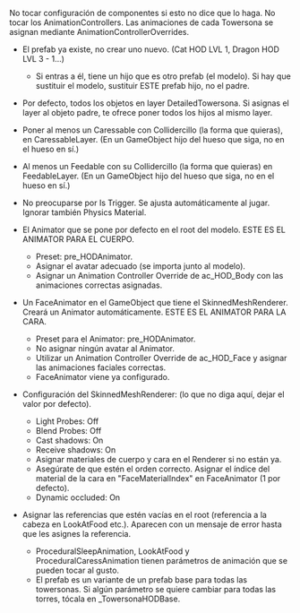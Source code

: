 No tocar configuración de componentes si esto no dice que lo haga.
No tocar los AnimationControllers. Las animaciones de cada Towersona se asignan mediante AnimationControllerOverrides.

- El prefab ya existe, no crear uno nuevo. (Cat HOD LVL 1, Dragon HOD LVL 3 - 1...)
    - Si entras a él, tiene un hijo que es otro prefab (el modelo). Si hay que sustituir el modelo, sustituir ESTE prefab hijo, no el padre.

- Por defecto, todos los objetos en layer DetailedTowersona. Si asignas el layer al objeto padre, te ofrece poner todos los hijos al mismo layer.
- Poner al menos un Caressable con Collidercillo (la forma que quieras), en CaressableLayer. (En un GameObject hijo del hueso que siga, no en el hueso en sí.)
- Al menos un Feedable con su Collidercillo (la forma que quieras) en FeedableLayer. (En un GameObject hijo del hueso que siga, no en el hueso en sí.)
- No preocuparse por Is Trigger. Se ajusta automáticamente al jugar. Ignorar también Physics Material.

- El Animator que se pone por defecto en el root del modelo. ESTE ES EL ANIMATOR PARA EL CUERPO.
    - Preset: pre_HODAnimator.
    - Asignar el avatar adecuado (se importa junto al modelo).
    - Asignar un Animation Controller Override de ac_HOD_Body con las animaciones correctas asignadas.

- Un FaceAnimator en el GameObject que tiene el SkinnedMeshRenderer. Creará un Animator automáticamente. ESTE ES EL ANIMATOR PARA LA CARA.
    - Preset para el Animator: pre_HODAnimator.
    - No asignar ningún avatar al Animator.
    - Utilizar un Animation Controller Override de ac_HOD_Face y asignar las animaciones faciales correctas.
    - FaceAnimator viene ya configurado.

- Configuración del SkinnedMeshRenderer: (lo que no diga aquí, dejar el valor por defecto).
    - Light Probes: Off
    - Blend Probes: Off
    - Cast shadows: On
    - Receive shadows: On
    - Asignar materiales de cuerpo y cara en el Renderer si no están ya.
    - Asegúrate de que estén el orden correcto. Asignar el índice del material de la cara en "FaceMaterialIndex" en FaceAnimator (1 por defecto).
    - Dynamic occluded: On

- Asignar las referencias que estén vacías en el root (referencia a la cabeza en LookAtFood etc.). Aparecen con un mensaje de error hasta que les asignes la referencia.
    - ProceduralSleepAnimation, LookAtFood y ProceduralCaressAnimation tienen parámetros de animación que se pueden tocar al gusto.
    - El prefab es un variante de un prefab base para todas las towersonas. Si algún parámetro se quiere cambiar para todas las torres, tócala en _TowersonaHODBase.